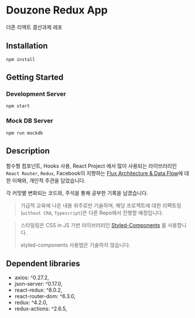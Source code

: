 # Douzone Redux App

더존 리액트 결산과제 레포

## Installation

```shell
npm install
```

## Getting Started

### Development Server
```shell
npm start
```

### Mock DB Server
```shell
npm run mockdb
```

## Description

함수형 컴포넌트, Hooks 사용, React Project 에서 많이 사용되는 라이브러리인 ```React Router```, ```Redux```, Facebook이
지향하는 [Flux Architecture & Data Flow](https://facebook.github.io/flux/docs/related-libraries)에 대한 이해와, 개인적 주관을 담았습니다.

각 커밋별 변화되는 코드와, 주석을 통해 공부한 기록을 남겼습니다.

>가급적 교육에 나온 내용 위주로만 기술하며,
>해당 프로젝트에 대한 리팩토링(```without CRA```, ```Typescript```)은 다른 Repo에서 진행할 예정입니다.

>스타일링은 CSS in JS 기반 라이브러리인 [Styled-Components](https://www.npmjs.com/package/styled-components) 를 사용합니다.
> 
>styled-components 사용법은 기술하지 않습니다.

## Dependent libraries

- axios: ^0.27.2,
- json-server: ^0.17.0,
- react-redux: ^8.0.2,
- react-router-dom: ^6.3.0,
- redux: ^4.2.0,
- redux-actions: ^2.6.5,

